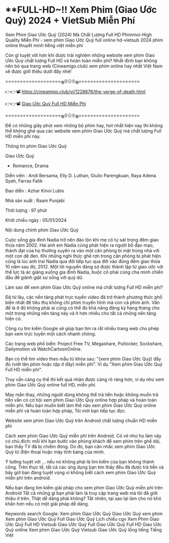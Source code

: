 # **FULL-HD~!! Xem Phim (Giao Ước Quỷ) 2024 + VietSub Miễn Phí

Xem Phim Giao Ước Quỷ (2024) Mà Chất Lượng Full HD Phimmoi-High Quality Miễn Phí - xem phim Giao Ước Quỷ full online hd-vietsub 2024 phim online thuyết minh tiếng việt miễn phí

Còn gì tuyệt vời hơn khi được trải nghiệm những website xem phim Giao Ước Quỷ chất lượng Full HD và hoàn toàn miễn phí? Nhất định bạn không nên bỏ qua trang web (Cineamigo.club) xem phim online hay nhất Việt Nam sẽ được giới thiệu dưới đây nhé!

===================ஜ۩۞۩ஜ=====================

👉👉📽️ https://cineamigo.club/vi/1228676/the-verge-of-death.html

👉👉📽️ [Giao Ước Quỷ Full HD Miễn Phí](https://cineamigo.club/vi/1228676/the-verge-of-death.html)

===================ஜ۩۞۩ஜ=====================

Để có những giây phút xem những bộ phim hay, hot nhất hiện nay thì không thể không ghé qua các website xem phim Giao Ước Quỷ mà chất lượng Full HD miễn phí này.

Thông tin phim Giao Ước Quỷ

Giao Ước Quỷ
- Romance, Drama

Diễn viên : Andi Bersama, Elly D. Luthan, Giulio Parengkuan, Raya Adena Syah, Farras Fatik

Đạo diễn : Azhar Kinoi Lubis

Nhà sản xuất : Raam Punjabi

Thời lượng : 97 phút

Khởi chiếu ngày : 05/01/2024

Nội dung chính phim Giao Ước Quỷ

Cuộc sống gia đình Nadia trở nên đảo lộn khi mẹ cô tự sát trong đêm giao thừa năm 2002. Hai anh em Nadia cũng phát hiện ra người bố đạo mạo, thành đạt của họ thường xuyên ra vào một căn phòng bí mật trong nhà với một con dê đen. Khi những nghi thức ghê rợn trong căn phòng bị phát hiện cũng là lúc anh trai Nadia qua đời tiếp tục qua đời vào đúng đêm giao thừa 10 năm sau đó, 2012. Một lời nguyền đáng sợ được thành lập từ giao ước với thế lực tà ác giáng xuống gia đình Nadia, buộc cô phải cùng cha mình chiến đấu để giành giật sự sống với quỷ dữ.


Làm sao để xem phim Giao Ước Quỷ online mà chất lượng Full HD miễn phí?

Đã từ lâu, các nền tảng phát trực tuyến video đã trở thành phương thức phổ biến nhất để tiêu thụ không chỉ phim truyền hình mà còn cả phim ảnh. Vấn đề là ở đó không phải ai cũng có thể đủ khả năng đăng ký hàng tháng cho một trong những nền tảng này và ít hơn nhiều cho tất cả những nền tảng hiện có.

Công cụ tìm kiếm Google sẽ giúp bạn tìm ra rất nhiều trang web cho phép bạn xem trực tuyến một cách nhanh chóng.

Các trang web phổ biến: Project Free TV, Megashare, Putlocker, Sockshare, Dailymotion và WatchCartoonOnline.

Bạn có thể tìm video theo mẫu từ khóa sau: "(xem phim Giao Ước Quỷ) đầy đủ (viết tên *phim* hoặc *tập* ở đây) miễn phí". Ví dụ "Xem phim Giao Ước Quỷ Full HD miễn phí".

Truy vấn càng cụ thể thì kết quả nhận được càng rõ ràng hơn, ví dụ như xem phim Giao Ước Quỷ online full HD, miễn phí.

May mắn thay, những người dùng không thể trả tiền hoặc không muốn trả tiền vẫn có cơ hội xem phim Giao Ước Quỷ online hợp pháp và hoàn toàn miễn phí. Nếu bạn muốn biết làm thế nào xem phim Giao Ước Quỷ online miễn phí và hoàn toàn hợp pháp, Tôi mời bạn tiếp tục đọc.

Website xem phim Giao Ước Quỷ trên Android chất lượng chuẩn HD miễn phí

Cách xem phim Giao Ước Quỷ miễn phí trên Android. Có vẻ như họ làm vậy có chủ đích: mỗi khi bạn bước vào phòng khách để xem phim trên ghế dài, bạn thấy TV đã bị chiếm đóng. Do đó, bạn cân nhắc xem phim Giao Ước Quỷ từ điện thoại hoặc máy tính bảng của mình.

Ý tưởng tuyệt vời ... nếu nó không phải là tìm kiếm của bạn không thành công. Trên thực tế, tất cả các ứng dụng bạn tìm thấy đều đã được trả tiền và bây giờ bạn đang tuyệt vọng vì không biết cách xem phim Giao Ước Quỷ miễn phí trên android.

Nếu bạn đang tìm kiếm giải pháp cho xem phim Giao Ước Quỷ miễn phí trên Android Tất cả những gì bạn phải làm là truy cập trang web mà tôi đã giới thiệu ở trên. Thật dễ dàng phải không? Tất nhiên, tại sao lại làm cho nó khó khăn hơn nếu có một giải pháp dễ dàng.

Keywords search Google:
Xem phim Giao Ước Quỷ
Giao Ước Quỷ xem phim
Xem phim Giao Ước Quỷ Full
Giao Ước Quỷ Lịch chiếu cgv
Xem Phim Giao Ước Quỷ Full HD Vietsub
Giao Ước Quỷ Full
Giao Ước Quỷ Full HD
Giao Ước Quỷ online
Xem phim Giao Ước Quỷ Vietsub
Giao Ước Quỷ lồng tiếng Tiếng Việt
